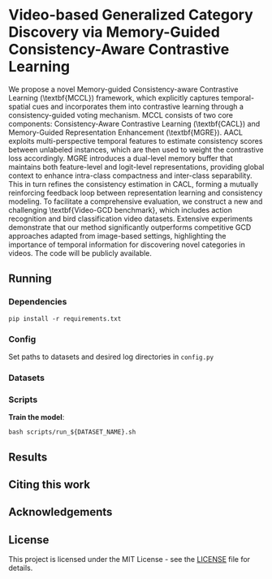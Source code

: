 # Video-based Generalized Category Discovery via Memory-Guided Consistency-Aware Contrastive Learning

We propose a novel Memory-guided Consistency-aware Contrastive Learning (\textbf{MCCL}) framework, which explicitly captures temporal-spatial cues and incorporates them into contrastive learning through a consistency-guided voting mechanism. MCCL consists of two core components: Consistency-Aware Contrastive Learning (\textbf{CACL}) and Memory-Guided Representation Enhancement (\textbf{MGRE}). AACL exploits multi-perspective temporal features to estimate consistency scores between unlabeled instances, which are then used to weight the contrastive loss accordingly. MGRE introduces a dual-level memory buffer that maintains both feature-level and logit-level representations, providing global context to enhance intra-class compactness and inter-class separability. This in turn refines the consistency estimation in CACL, forming a mutually reinforcing feedback loop between representation learning and consistency modeling. To facilitate a comprehensive evaluation, we construct a new and challenging \textbf{Video-GCD benchmark}, which includes action recognition and bird classification video datasets. Extensive experiments demonstrate that our method significantly outperforms competitive GCD approaches adapted from image-based settings, highlighting the importance of temporal information for discovering novel categories in videos. The code will be publicly available.

## Running

### Dependencies

```
pip install -r requirements.txt
```

### Config

Set paths to datasets and desired log directories in ```config.py```


### Datasets

### Scripts

**Train the model**:

```
bash scripts/run_${DATASET_NAME}.sh
```
## Results

## Citing this work


## Acknowledgements

## License

This project is licensed under the MIT License - see the [LICENSE](LICENSE) file for details.
